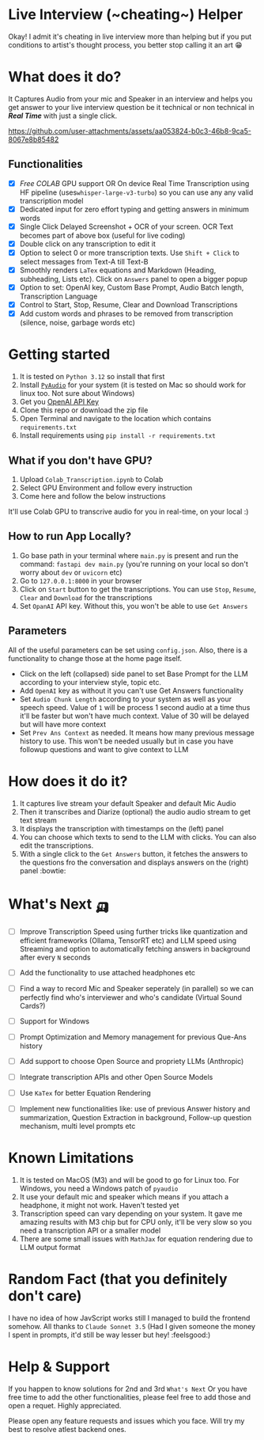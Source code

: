 # Live Interview (~cheating~) Helper
Okay! I admit it's cheating in live interview more than helping but if you put conditions to artist's thought process, you better stop calling it an art :grin:

# What does it do?
It Captures Audio from your mic and Speaker in an interview and helps you get answer to your live interview question be it technical or non technical in ***Real Time*** with just a single click.


https://github.com/user-attachments/assets/aa053824-b0c3-46b8-9ca5-8067e8b85482


## Functionalities
- [x] *Free COLAB* GPU support OR On device Real Time Transcription using HF pipeline (uses`whisper-large-v3-turbo`) so you can use any any valid transcription model
- [x] Dedicated input for zero effort typing and getting answers in minimum words
- [x] Single Click Delayed  Screenshot + OCR of your screen. OCR Text becomes part of above box (useful for live coding)
- [x] Double click on any transcription to edit it
- [x] Option to select 0 or more transcription texts. Use `Shift + Click` to select messages from Text-A till Text-B
- [x] Smoothly renders `LaTex` equations and Markdown (Heading, subheading, Lists etc). Click on `Answers` panel to open a bigger popup
- [x] Option to set: OpenAI key, Custom Base Prompt, Audio Batch length, Transcription Language
- [x] Control to Start, Stop, Resume, Clear and Download Transcriptions
- [x] Add custom words and phrases to be removed from transcription (silence, noise, garbage words etc)

# Getting started

1. It is tested on `Python 3.12` so install that first
2. Install [`PyAudio`](https://pypi.org/project/PyAudio/) for your system (it is tested on Mac so should work for linux too. Not sure about Windows)
3. Get you [OpenAI API Key](https://medium.com/@lorenzozar/how-to-get-your-own-openai-api-key-f4d44e60c327)
4. Clone this repo or download the zip file
5. Open Terminal and navigate to the location which contains `requirements.txt`
6. Install requirements using `pip install -r requirements.txt`

## What if you don't have GPU?
1. Upload `Colab_Transcription.ipynb` to Colab
2. Select GPU Environment and follow every instruction
3. Come here and follow the below instructions 

It'll use Colab GPU to transcrive audio for you in real-time, on your local :)

## How to run App Locally?
1. Go base path in your terminal where `main.py` is present and run the command: `fastapi dev main.py` (you're running on your local so don't worry about `dev` or `uvicorn` etc)
2. Go to `127.0.0.1:8000` in your browser
3. Click on `Start` button to get the transcriptions. You can use `Stop`, `Resume`, `Clear` and `Download` for the transcriptions
4. Set `OpanAI` API key. Without this, you won't be able to use `Get Answers`

## Parameters
All of the useful parameters can be set using `config.json`. Also, there is a functionality to change those at the home page itself.

- Click on the left (collapsed) side panel to set Base Prompt for the LLM according to your interview style, topic etc.
- Add `OpenAI` key as without it you can't use Get Answers functionality
- Set `Audio Chunk Length` according to your system as well as your speech speed. Value of `1` will be process 1 second audio at a time thus it'll be faster but won't have much context. Value of 30 will be delayed but will have more context
- Set `Prev Ans Context` as needed. It means how many previous message history to use. This won't be needed usually but in case you have followup questions and want to give context to LLM


# How does it do it?
1. It captures live stream your default Speaker and default Mic Audio
2. Then it transcribes and Diarize (optional) the audio audio stream to get text stream
3. It displays the transcription with timestamps on the (left) panel
4. You can choose which texts to send to the LLM with clicks. You can also edit the transcriptions.
4. With a single click to the `Get Answers` button, it fetches the answers to the questions fro the conversation and displays answers on the (right) panel :bowtie:


# What's Next 🛺
- [ ] Improve Transcription Speed using further tricks like quantization and efficient frameworks (Ollama, TensorRT etc) and LLM speed using Streaming and option to automatically fetching answers in background after every `N` seconds
- [ ] Add the functionality to use attached headphones etc
- [ ] Find a way to record Mic and Speaker seperately (in parallel) so we can perfectly find who's interviewer and who's candidate (Virtual Sound Cards?)
- [ ] Support for Windows
- [ ] Prompt Optimization and Memory management for previous Que-Ans history
- [ ] Add support to choose Open Source and propriety LLMs (Anthropic)
- [ ] Integrate transcription APIs and other Open Source Models
- [ ] Use `KaTex` for better Equation Rendering
- [ ] Implement new functionalities like: use of previous Answer history and summarization, Question Extraction in background, Follow-up question mechanism, multi level prompts etc


# Known Limitations
1. It is tested on MacOS (M3) and will be good to go for Linux too. For Windows, you need a Windows patch of `pyaudio`
2. It use your default mic and speaker which means if you attach a headphone, it might not work. Haven't tested yet
3. Transcription speed can vary depending on your system. It gave me amazing results with M3 chip but for CPU only, it'll be very slow so you need a transcription API or a smaller model
4. There are some small issues with `MathJax` for equation rendering due to LLM output format
   
# Random Fact (that you definitely don't care)

I have no idea of how JavScript works still I managed to build the frontend somehow. All thanks to `Claude Sonnet 3.5` (Had I given someone the money I spent in prompts, it'd still be way lesser but hey! :feelsgood:)

# Help & Support
If you happen to know solutions for 2nd and 3rd `What's Next` Or you have free time to add the other functionalities, please feel free to add those and open a requet. Highly appreciated.

Please open any feature requests and issues which you face. Will try my best to resolve atlest backend ones.
